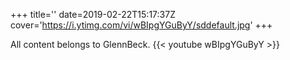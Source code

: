 +++
title=''
date=2019-02-22T15:17:37Z
cover='https://i.ytimg.com/vi/wBIpgYGuByY/sddefault.jpg'
+++

All content belongs to GlennBeck.
{{< youtube wBIpgYGuByY >}}
